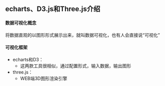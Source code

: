 ## echarts、D3.js和Three.js介绍

#### 数据可视化概念
将数据直观的以图形形式展示出来，就叫数据可视化，也有人会直接说“可视化”

#### 可视化框架
- echarts和D3：
    - 这两款工具很相似，通过配置形式，输入数据，输出图形
- three.js：
    - WEB端3D图形渲染引擎
